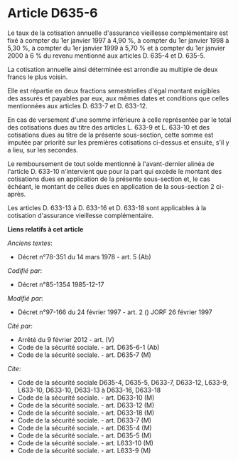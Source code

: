 # Article D635-6

Le taux de la cotisation annuelle d'assurance vieillesse complémentaire est fixé à compter du 1er janvier 1997 à 4,90 %, à
compter du 1er janvier 1998 à 5,30 %, à compter du 1er janvier 1999 à 5,70 % et à compter du 1er janvier 2000 à 6 % du revenu
mentionné aux articles D. 635-4 et D. 635-5.

La cotisation annuelle ainsi déterminée est arrondie au multiple de deux francs le plus voisin. 

Elle est répartie en deux fractions semestrielles d'égal montant exigibles des assurés et payables par eux, aux mêmes dates
et conditions que celles mentionnées aux articles D. 633-7 et D. 633-12.

En cas de versement d'une somme inférieure à celle représentée par le total des cotisations dues au titre des articles L.
633-9 et L. 633-10 et des cotisations dues au titre de la présente sous-section, cette somme est imputée par priorité sur les
premières cotisations ci-dessus et ensuite, s'il y a lieu, sur les secondes.

Le remboursement de tout solde mentionné à l'avant-dernier alinéa de l'article D. 633-10 n'intervient que pour la part qui
excède le montant des cotisations dues en application de la présente sous-section et, le cas échéant, le montant de celles
dues en application de la sous-section 2 ci-après. 

Les articles D. 633-13 à D. 633-16 et D. 633-18 sont applicables à la cotisation d'assurance vieillesse complémentaire.

**Liens relatifs à cet article**

_Anciens textes_:

  - Décret n°78-351 du 14 mars 1978 - art. 5 (Ab)

_Codifié par_:

  - Décret n°85-1354 1985-12-17

_Modifié par_:

  - Décret n°97-166 du 24 février 1997 - art. 2 () JORF 26 février 1997

_Cité par_:

  - Arrêté du 9 février 2012 - art. (V)
  - Code de la sécurité sociale. - art. D635-6-1 (Ab)
  - Code de la sécurité sociale. - art. D635-7 (M)

_Cite_:

  - Code de la sécurité sociale D635-4, D635-5, D633-7, D633-12, L633-9, L633-10, D633-10, D633-13 à D633-16, D633-18
  - Code de la sécurité sociale. - art. D633-10 (M)
  - Code de la sécurité sociale. - art. D633-12 (M)
  - Code de la sécurité sociale. - art. D633-18 (M)
  - Code de la sécurité sociale. - art. D633-7 (M)
  - Code de la sécurité sociale. - art. D635-4 (M)
  - Code de la sécurité sociale. - art. D635-5 (M)
  - Code de la sécurité sociale. - art. L633-10 (M)
  - Code de la sécurité sociale. - art. L633-9 (M)
